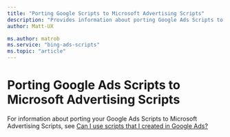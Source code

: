 ```yaml
---
title: "Porting Google Scripts to Microsoft Advertising Scripts"
description: "Provides information about porting Google Ads Scripts to Microsoft Advertising Scripts."
author: Matt-UX

ms.author: matrob
ms.service: "bing-ads-scripts"
ms.topic: "article"
---
```


# Porting Google Ads Scripts to Microsoft Advertising Scripts

For information about porting your Google Ads Scripts to Microsoft Advertising Scripts, see [Can I use scripts that I created in Google Ads?](https://help.ads.microsoft.com/#apex/3/en/56890/-1/#exp77)

